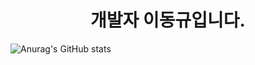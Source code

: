 <h1 align="center">개발자 이동규입니다.</h1>

![Anurag's GitHub stats](https://github-readme-stats.vercel.app/api?username=anuraghazra&theme=dark&show_icons=true)
